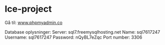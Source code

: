 # Ice-project

Gå til:
www.phpmyadmin.co

Database oplysninger:
Server: sql7.freemysqlhosting.net
Name: sql7617247
Username: sql7617247
Password: nQyBL7eZqc
Port number: 3306
